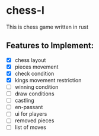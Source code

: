 # chess-I
This is chess game written in rust
## Features to Implement:
- [x]  chess layout
- [x]  pieces movement
- [x]  check condition
- [x]  kings movement restriction
- [ ]  winning condition
- [ ]  draw conditions
- [ ]  castling
- [ ]  en-passant
- [ ]  ui for players
- [ ]  removed pieces
- [ ]  list of moves
